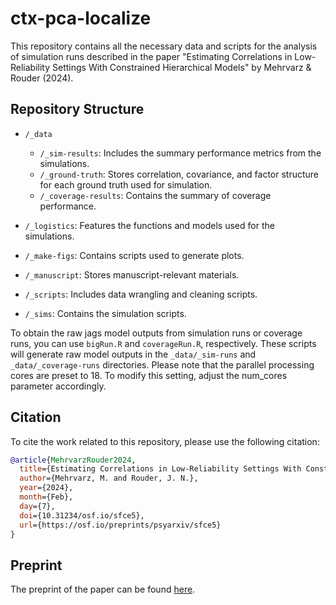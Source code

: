 # ctx-pca-localize

This repository contains all the necessary data and scripts for the analysis of simulation runs described in the paper "Estimating Correlations in Low-Reliability Settings With Constrained Hierarchical Models" by Mehrvarz & Rouder (2024).

## Repository Structure

- `/_data`
  - `/_sim-results`: Includes the summary performance metrics from the simulations.
  - `/_ground-truth`: Stores correlation, covariance, and factor structure for each ground truth used for simulation.
  - `/_coverage-results`: Contains the summary of coverage performance.

- `/_logistics`: Features the functions and models used for the simulations.

- `/_make-figs`: Contains scripts used to generate plots.

- `/_manuscript`: Stores manuscript-relevant materials.

- `/_scripts`: Includes data wrangling and cleaning scripts.

- `/_sims`: Contains the simulation scripts.

To obtain the raw jags model outputs from simulation runs or coverage runs, you can use `bigRun.R` and `coverageRun.R`, respectively. These scripts will generate raw model outputs in the `_data/_sim-runs` and `_data/_coverage-runs` directories. Please note that the parallel processing cores are preset to 18. To modify this setting, adjust the num_cores parameter accordingly.

## Citation

To cite the work related to this repository, please use the following citation:

```bibtex
@article{MehrvarzRouder2024,
  title={Estimating Correlations in Low-Reliability Settings With Constrained Hierarchical Models},
  author={Mehrvarz, M. and Rouder, J. N.},
  year={2024},
  month={Feb},
  day={7},
  doi={10.31234/osf.io/sfce5},
  url={https://osf.io/preprints/psyarxiv/sfce5}
}
```

## Preprint

The preprint of the paper can be found [here](https://osf.io/preprints/psyarxiv/sfce5).
